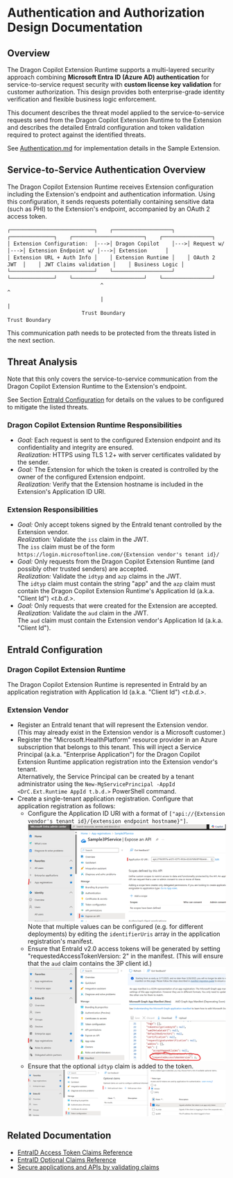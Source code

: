 # Authentication and Authorization Design Documentation

## Overview

The Dragon Copilot Extension Runtime supports a multi-layered security approach combining **Microsoft Entra ID (Azure AD) authentication** for service-to-service request security with **custom license key validation** for customer authorization. This design provides both enterprise-grade identity verification and flexible business logic enforcement.

This document describes the threat model applied to the service-to-service requests send from the Dragon Copilot Extension Runtime to the Extension and describes the detailed EntraId configuration and token validation required to protect against the identified threats.

See [Authentication.md](Authentication.md) for implementation details in the Sample Extension.

## Service-to-Service Authentication Overview

The Dragon Copilot Extension Runtime receives Extension configuration including the Extension's endpoint and authentication information.
Using this configuration, it sends requests potentially containing sensitive data (such as PHI) to the Extension's endpoint, accompanied by an OAuth 2 access token.

```
┌───────────────────────────┐    ┌───────────────────┐    ┌──────────────┐    ┌───────────────────────┐    ┌────────────────┐
│ Extension Configuration:  │--->│ Dragon Copilot    │--->│ Request w/   │--->│ Extension Endpoint w/ │--->│ Extension      │
│ Extension URL + Auth Info │    │ Extension Runtime │    │ OAuth 2 JWT  │    │ JWT Claims validation │    │ Business Logic │
└───────────────────────────┘    └───────────────────┘    └──────────────┘    └───────────────────────┘    └────────────────┘
                              ^                                            ^
                              |                                            |
                        Trust Boundary                               Trust Boundary
```

This communication path needs to be protected from the threats listed in the next section.

## Threat Analysis

Note that this only covers the service-to-service communication from the Dragon Copilot Extension Runtime to the Extension's endpoint.

See Section [EntraId Configuration](#entraid-configuration) for details on the values to be configured to mitigate the listed threats.

### Dragon Copilot Extension Runtime Responsibilities

- _Goal:_ Each request is sent to the configured Extension endpoint and its confidentiality and integrity are ensured.  
  _Realization:_ HTTPS using TLS 1.2+ with server certificates validated by the sender.
- _Goal:_ The Extension for which the token is created is controlled by the owner of the configured Extension endpoint.  
  _Realization:_ Verify that the Extension hostname is included in the Extension's Application ID URI.

### Extension Responsibilities

- _Goal:_ Only accept tokens signed by the EntraId tenant controlled by the Extension vendor.  
  _Realization:_ Validate the `iss` claim in the JWT.  
  The `iss` claim must be of the form `https://login.microsoftonline.com/{Extension vendor's tenant id}/`
- _Goal:_ Only requests from the Dragon Copilot Extension Runtime (and possibly other trusted senders) are accepted.  
  _Realization:_ Validate the `idtyp` and `azp` claims in the JWT.  
  The `idtyp` claim must contain the string "app" and the `azp` claim must contain the Dragon Copilot Extension Runtime's Application Id (a.k.a. "Client Id") _<t.b.d.>_.
- _Goal:_ Only requests that were created for the Extension are accepted.  
  _Realization:_ Validate the `aud` claim in the JWT.  
  The `aud` claim must contain the Extension vendor's Application Id (a.k.a. "Client Id").

## EntraId Configuration

### Dragon Copilot Extension Runtime

The Dragon Copilot Extension Runtime is represented in EntraId by an application registration with Application Id (a.k.a. "Client Id") _<t.b.d.>_.

### Extension Vendor

- Register an EntraId tenant that will represent the Extension vendor.  
  (This may already exist in the Extension vendor is a Microsoft customer.)
- Register the "Microsoft.HealthPlatform" resource provider in an Azure subscription that belongs to this tenant. This will inject a Service Principal (a.k.a. "Enterprise Application") for the Dragon Copilot Extension Runtime application registration into the Extension vendor's tenant.  
  Alternatively, the Service Principal can be created by a tenant administrator using the `New-MgServicePrincipal -AppId <DrC.Ext.Runtime AppId t.b.d.>` PowerShell command.
- Create a single-tenant application registration.
  Configure that application registration as follows:
  - Configure the Application ID URI with a format of `["api://{Extension vendor's tenant id}/{extension endpoint hostname}"]`.  
    ![Application ID URI screenshot in EntraId Portal](EntraId-ApplicationIdUri.png)  
    Note that multiple values can be configured (e.g. for different deployments) by editing the `identifierUris` array in the application registration's manifest.
  - Ensure that EntraId v2.0 access tokens will be generated by setting "requestedAccessTokenVersion: 2" in the manifest. (This will ensure that the `aud` claim contains the 3P client id.)  
    ![App Manifest in EntraId Portal](EntraId-RequestedAccessTokenVersion.png)
  - Ensure that the optional `idtyp` claim is added to the token.  
    ![Optional idtyp claim in EntraId Portal](EntraId-Optional-Claim.png)

## Related Documentation

- [EntraID Access Token Claims Reference](https://learn.microsoft.com/en-us/entra/identity-platform/access-token-claims-reference)
- [EntraID Optional Claims Reference](https://learn.microsoft.com/en-us/entra/identity-platform/optional-claims-reference)
- [Secure applications and APIs by validating claims](https://learn.microsoft.com/en-us/entra/identity-platform/claims-validation)

